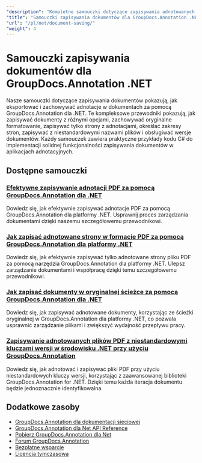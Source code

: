 ```yaml
---
"description": "Kompletne samouczki dotyczące zapisywania adnotowanych dokumentów z różnymi opcjami przy użyciu GroupDocs.Annotation dla .NET."
"title": "Samouczki zapisywania dokumentów dla GroupDocs.Annotation .NET"
"url": "/pl/net/document-saving/"
"weight": 4
---
```


# Samouczki zapisywania dokumentów dla GroupDocs.Annotation .NET

Nasze samouczki dotyczące zapisywania dokumentów pokazują, jak eksportować i zachowywać adnotacje w dokumentach za pomocą GroupDocs.Annotation dla .NET. Te kompleksowe przewodniki pokazują, jak zapisywać dokumenty z różnymi opcjami, zachowywać oryginalne formatowanie, zapisywać tylko strony z adnotacjami, określać zakresy stron, zapisywać z niestandardowymi nazwami plików i obsługiwać wersje dokumentów. Każdy samouczek zawiera praktyczne przykłady kodu C# do implementacji solidnej funkcjonalności zapisywania dokumentów w aplikacjach adnotacyjnych.

## Dostępne samouczki

### [Efektywne zapisywanie adnotacji PDF za pomocą GroupDocs.Annotation dla .NET](./save-pdf-annotations-groupdocs-dotnet/)
Dowiedz się, jak efektywnie zapisywać adnotacje PDF za pomocą GroupDocs.Annotation dla platformy .NET. Usprawnij proces zarządzania dokumentami dzięki naszemu szczegółowemu przewodnikowi.

### [Jak zapisać adnotowane strony w formacie PDF za pomocą GroupDocs.Annotation dla platformy .NET](./mastering-groupdocs-annotation-save-annotated-pdf-pages/)
Dowiedz się, jak efektywnie zapisywać tylko adnotowane strony pliku PDF za pomocą narzędzia GroupDocs.Annotation dla platformy .NET. Ulepsz zarządzanie dokumentami i współpracę dzięki temu szczegółowemu przewodnikowi.

### [Jak zapisać dokumenty w oryginalnej ścieżce za pomocą GroupDocs.Annotation dla .NET](./save-document-same-path-groupdocs-annotation-net/)
Dowiedz się, jak zapisywać adnotowane dokumenty, korzystając ze ścieżki oryginalnej w GroupDocs.Annotation dla platformy .NET, co pozwala usprawnić zarządzanie plikami i zwiększyć wydajność przepływu pracy.

### [Zapisywanie adnotowanych plików PDF z niestandardowymi kluczami wersji w środowisku .NET przy użyciu GroupDocs.Annotation](./annotate-pdf-custom-version-key-groupdocs-net/)
Dowiedz się, jak adnotować i zapisywać pliki PDF przy użyciu niestandardowych kluczy wersji, korzystając z zaawansowanej biblioteki GroupDocs.Annotation for .NET. Dzięki temu każda iteracja dokumentu będzie jednoznacznie identyfikowalna.

## Dodatkowe zasoby

- [GroupDocs.Annotation dla dokumentacji sieciowej](https://docs.groupdocs.com/annotation/net/)
- [GroupDocs.Annotation dla Net API Reference](https://reference.groupdocs.com/annotation/net/)
- [Pobierz GroupDocs.Annotation dla Net](https://releases.groupdocs.com/annotation/net/)
- [Forum GroupDocs.Annotation](https://forum.groupdocs.com/c/annotation)
- [Bezpłatne wsparcie](https://forum.groupdocs.com/)
- [Licencja tymczasowa](https://purchase.groupdocs.com/temporary-license/)
